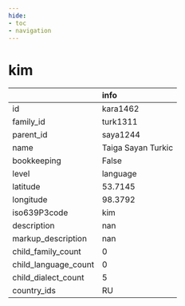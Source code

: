 ```yaml
---
hide:
- toc
- navigation
---
```

# kim
|                      | info               |
|:---------------------|:-------------------|
| id                   | kara1462           |
| family_id            | turk1311           |
| parent_id            | saya1244           |
| name                 | Taiga Sayan Turkic |
| bookkeeping          | False              |
| level                | language           |
| latitude             | 53.7145            |
| longitude            | 98.3792            |
| iso639P3code         | kim                |
| description          | nan                |
| markup_description   | nan                |
| child_family_count   | 0                  |
| child_language_count | 0                  |
| child_dialect_count  | 5                  |
| country_ids          | RU                 |